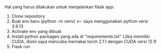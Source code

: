 Hal yang harus dilakukan untuk menjalankan flask app:
1. Clone repository
2. Buat env baru (python -m venv) <-- saya menggunakan python versi 3.9.13
3. Activate env yang dibuat
4. Install python packages yang ada di "requirements.txt" (Jika memiliki CUDA, disini saya mencoba memakai torch 2.1.1 dengan CUDA versi 12.1)
5. Flask run
